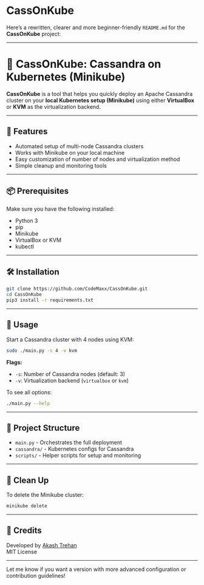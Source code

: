 # CassOnKube
Here’s a rewritten, clearer and more beginner-friendly `README.md` for the **CassOnKube** project:

---

# 🚀 CassOnKube: Cassandra on Kubernetes (Minikube)

**CassOnKube** is a tool that helps you quickly deploy an Apache Cassandra cluster on your **local Kubernetes setup (Minikube)** using either **VirtualBox** or **KVM** as the virtualization backend.

---

## 🔧 Features

- Automated setup of multi-node Cassandra clusters
- Works with Minikube on your local machine
- Easy customization of number of nodes and virtualization method
- Simple cleanup and monitoring tools

---

## 📦 Prerequisites

Make sure you have the following installed:

- Python 3
- pip
- Minikube
- VirtualBox or KVM
- kubectl

---

## 🛠️ Installation

```bash
git clone https://github.com/CodeMaxx/CassOnKube.git
cd CassOnKube
pip3 install -r requirements.txt
```

---

## 🚦 Usage

Start a Cassandra cluster with 4 nodes using KVM:

```bash
sudo ./main.py -s 4 -v kvm
```

**Flags:**
- `-s`: Number of Cassandra nodes (default: 3)
- `-v`: Virtualization backend (`virtualbox` or `kvm`)

To see all options:

```bash
./main.py --help
```

---

## 📁 Project Structure

- `main.py` - Orchestrates the full deployment
- `cassandra/` - Kubernetes configs for Cassandra
- `scripts/` - Helper scripts for setup and monitoring

---

## 🧹 Clean Up

To delete the Minikube cluster:

```bash
minikube delete
```

---

## 🙌 Credits

Developed by [Akash Trehan](https://github.com/CodeMaxx)  
MIT License

---

Let me know if you want a version with more advanced configuration or contribution guidelines!
